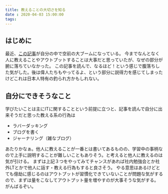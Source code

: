 ```yaml
---
title: 教えることの大切さを知る
date : 2020-04-03 15:00:00
tags: 
---
```


## はじめに
最近、[この記事](https://medium.com/accelerated-intelligence/memory-learning-breakthrough-it-turns-out-that-the-ancients-were-right-7bbd3090d9cc)が自分の中で空前の大ブームになっている。
今までなんとなく人に教えることやアウトプットすることは大事だと思っていたが、なぜの部分が腑に落ちていなかった。
この記事を読んで、なるほど！という感じで腹落ちした気がした。後は偉人たちもやってるよ、という部分に説得力を感じてしまったけどこれは日本人特有の釣られ方かもしれない。

## 自分にできそうなこと
学びたいことは主にITに関することという前提に立つと、記事を読んで自分に出来そうだと思った教える系の行為は

- ラバーダッキング
- ブログを書く
- ジャーナリング（雑なブログ）

あたりかなぁ。他人に教えることが一番とは書いてあるものの、学習中の事柄なので上手に説明することが難しいこともありそう。と考えると他人に教えるのは気が引ける。
まずは上記３つをやってみてチャンスがあれば社内勉強会とか社外LTとかで他人に話す・教える行為もすると良さそう。
やる意思はあるけどとても億劫に感じるのはアウトプットが習慣化できていないことが問題な気がするので、まずは量をこなしてアウトプット量を増やすのが大事そうな気がする。
がんばるぞい。